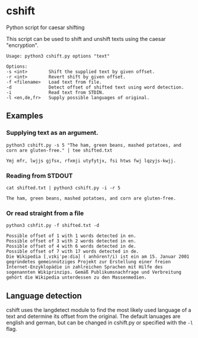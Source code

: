# cshift
Python script for caesar shifting

This script can be used to shift and unshift texts using the caesar "encryption".

```
Usage: python3 cshift.py options "text"

Options:
-s <int>        Shift the supplied text by given offset.
-r <int>        Revert shift by given offset.
-f <filename>   Load text from file.
-d              Detect offset of shifted text using word detection.
-i              Read text from STDIN.
-l <en,de,fr>   Supply possible languages of original.
```

## Examples

### Supplying text as an argument.
```
python3 cshift.py -s 5 "The ham, green beans, mashed potatoes, and corn are gluten-free." | tee shifted.txt

Ymj mfr, lwjjs gjfsx, rfxmji utyfytjx, fsi htws fwj lqzyjs-kwjj.
```
### Reading from STDOUT 
```
cat shifted.txt | python3 cshift.py -i -r 5

The ham, green beans, mashed potatoes, and corn are gluten-free.
```

### Or read straight from a file
```
python3 cshfit.py -f shifted.txt -d

Possible offset of 1 with 1 words detected in en.
Possible offset of 3 with 2 words detected in en.
Possible offset of 4 with 6 words detected in de.
Possible offset of 7 with 17 words detected in de.
Die Wikipedia [ˌvɪkiˈpeːdia] ( anhören?/i) ist ein am 15. Januar 2001 gegründetes gemeinnütziges Projekt zur Erstellung einer freien Internet-Enzyklopädie in zahlreichen Sprachen mit Hilfe des sogenannten Wikiprinzips. Gemäß Publikumsnachfrage und Verbreitung gehört die Wikipedia unterdessen zu den Massenmedien.
```

## Language detection

cshift uses the langdetect module to find the most likely used language of a text and determine its offset from the original. The default lanuages are english and german, but can be changed in cshift.py or specified with the `-l` flag.





